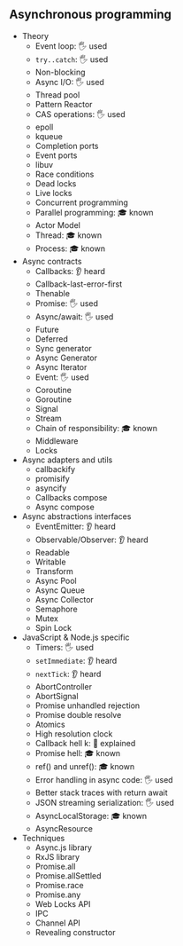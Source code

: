 ## Asynchronous programming

- Theory
  - Event loop: 🖐️ used
  - `try..catch`: 🖐️ used
  - Non-blocking
  - Async I/O: 🖐️ used
  - Thread pool
  - Pattern Reactor
  - CAS operations: 🖐️ used
  - epoll
  - kqueue
  - Completion ports
  - Event ports
  - libuv
  - Race conditions
  - Dead locks
  - Live locks
  - Concurrent programming
  - Parallel programming: 🎓 known
  - Actor Model
  - Thread: 🎓 known
  - Process: 🎓 known
- Async contracts
  - Callbacks: 👂 heard
  - Callback-last-error-first
  - Thenable
  - Promise: 🖐️ used
  - Async/await: 🖐️ used
  - Future
  - Deferred
  - Sync generator
  - Async Generator
  - Async Iterator
  - Event: 🖐️ used
  - Coroutine
  - Goroutine
  - Signal
  - Stream
  - Chain of responsibility: 🎓 known
  - Middleware
  - Locks
- Async adapters and utils
  - callbackify
  - promisify
  - asyncify
  - Callbacks compose
  - Async compose
- Async abstractions interfaces
  - EventEmitter: 👂 heard
  - Observable/Observer: 👂 heard
  - Readable
  - Writable
  - Transform
  - Async Pool
  - Async Queue
  - Async Collector
  - Semaphore
  - Mutex
  - Spin Lock
- JavaScript & Node.js specific
  - Timers: 🖐️ used
  - `setImmediate`: 👂 heard
  - `nextTick`: 👂 heard
  - AbortController
  - AbortSignal
  - Promise unhandled rejection
  - Promise double resolve
  - Atomics
  - High resolution clock
  - Callback hell k: 🙋 explained
  - Promise hell: 🎓 known
  - ref() and unref(): 🎓 known
  - Error handling in async code: 🖐️ used
  - Better stack traces with return await
  - JSON streaming serialization: 🖐️ used
  - AsyncLocalStorage: 🎓 known
  - AsyncResource
- Techniques
  - Async.js library
  - RxJS library
  - Promise.all
  - Promise.allSettled
  - Promise.race
  - Promise.any
  - Web Locks API
  - IPC
  - Channel API
  - Revealing constructor
